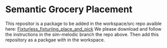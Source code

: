 # Semantic Grocery Placement

This repositor is a package to be added in the workspace/src repo avaible here: [Fixturless_fixturiing_place_and_pick](https://github.com/jih189/fixtureless_fixturing_place_and_pick_re-grasping/tree/sim-melodic)
We please download and follow the instructions in the sim-melodic branch the repo above. Then add this repository as a packgae with in the workspace. 
